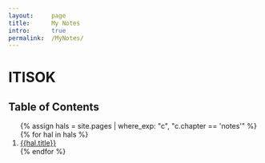 ```yaml
---
layout:     page
title:      My Notes
intro:      true
permalink:  /MyNotes/
---
```


# ITISOK

<h2>Table of Contents</h2>
<ol>
{% assign hals = site.pages | where_exp: "c", "c.chapter == 'notes'" %}
  {% for hal in hals %}
    <li><a href="{{ hal.url | relative_url }}">{{hal.title}}</a></li>
  {% endfor %}
</ol>